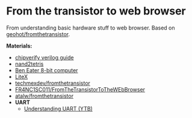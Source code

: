# From the transistor to web browser

From understanding basic hardware stuff to web browser. Based on [geohot/fromthetransistor](https://github.com/geohot/fromthetransistor).

**Materials:**
- [chipverify verilog guide](https://www.chipverify.com/verilog/verilog-tutorial)
- [nand2tetris](https://www.nand2tetris.org/)
- [Ben Eater 8-bit computer](https://eater.net/8bit)
- [LiteX](https://github.com/enjoy-digital/litex)
- [techmexdev/fromthetransistor](https://github.com/techmexdev/fromthetransistor)
- [FR4NC1SC011/FromTheTransistorToTheWEbBrowser](https://github.com/FR4NC1SC011/FromTheTransistorToTheWEbBrowser)
- [atalw/fromthetransistor](https://github.com/atalw/fromthetransistor)
- **UART**
    - [Understanding UART (YTB)](https://www.youtube.com/watch?v=sTHckUyxwp8)
